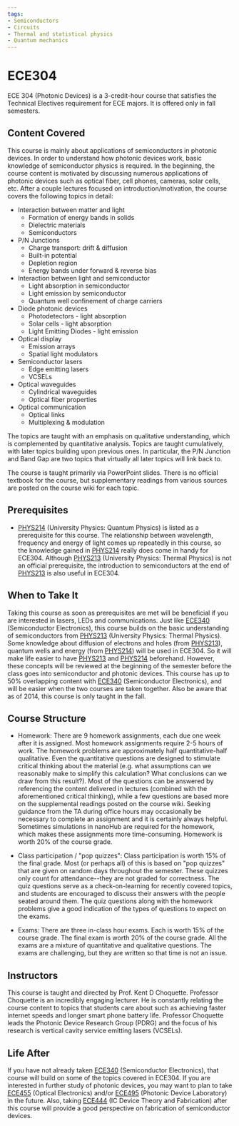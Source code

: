 ```yaml
---
tags:
- Semiconductors
- Circuits
- Thermal and statistical physics
- Quantum mechanics
---
```


# ECE304

ECE 304 (Photonic Devices) is a 3-credit-hour course that satisfies the Technical Electives requirement for ECE majors. It is offered only in fall semesters.

## Content Covered

This course is mainly about applications of semiconductors in photonic devices. In order to understand how photonic devices work, basic knowledge of semiconductor physics is required. In the beginning, the course content is motivated by discussing numerous applications of photonic devices such as optical fiber, cell phones, cameras, solar cells, etc.  After a couple lectures focused on introduction/motivation, the course covers the following topics in detail:

- Interaction between matter and light
  - Formation of energy bands in solids
  - Dielectric materials
  - Semiconductors
- P/N Junctions
  - Charge transport: drift & diffusion
  - Built-in potential
  - Depletion region
  - Energy bands under forward & reverse bias
- Interaction between light and semiconductor
  - Light absorption in semiconductor
  - Light emission by semiconductor
  - Quantum well confinement of charge carriers
- Diode photonic devices
  - Photodetectors - light absorption
  - Solar cells - light absorption
  - Light Emitting Diodes - light emission
- Optical display
  - Emission arrays
  - Spatial light modulators
- Semiconductor lasers
  - Edge emitting lasers
  - VCSELs
- Optical waveguides
  - Cylindrical waveguides
  - Optical fiber properties
- Optical communication
  - Optical links
  - Multiplexing & modulation

The topics are taught with an emphasis on qualitative understanding, which is complemented by quantitative analysis. Topics are taught cumulatively, with later topics building upon previous ones.  In particular, the P/N Junction and Band Gap are two topics that virtually all later topics will link back to.

The course is taught primarily via PowerPoint slides.  There is no official textbook for the course, but supplementary readings from various sources are posted on the course wiki for each topic.

## Prerequisites

- [PHYS214](../PHYS%20Course%20Offerings/PHYS214.md) (University Physics: Quantum Physics) is listed as a prerequisite for this course. The relationship between wavelength, frequency and energy of light comes up repeatedly in this course, so the knowledge gained in [PHYS214](../PHYS%20Course%20Offerings/PHYS214.md) really does come in handy for ECE304.  Although [PHYS213](../PHYS%20Course%20Offerings/PHYS213.md) (University Physics: Thermal Physics) is not an official prerequisite, the introduction to semiconductors at the end of [PHYS213](../PHYS%20Course%20Offerings/PHYS213.md) is also useful in ECE304.

## When to Take It

Taking this course as soon as prerequisites are met will be beneficial if you are interested in lasers, LEDs and communications. Just like [ECE340](ECE340.md) (Semiconductor Electronics), this course builds on the basic understanding of semiconductors from [PHYS213](../PHYS%20Course%20Offerings/PHYS213.md) (University Physics: Thermal Physics). Some knowledge about diffusion of electrons and holes (from [PHYS213](../PHYS%20Course%20Offerings/PHYS213.md)), quantum wells and energy (from [PHYS214](../PHYS%20Course%20Offerings/PHYS214.md)) will be used in ECE304. So it will make life easier to have [PHYS213](../PHYS%20Course%20Offerings/PHYS213.md) and [PHYS214](../PHYS%20Course%20Offerings/PHYS214.md) beforehand. However, these concepts will be reviewed at the beginning of the semester before the class goes into semiconductor and photonic devices. This course has up to 50% overlapping content with [ECE340](ECE340.md) (Semiconductor Electronics), and will be easier when the two courses are taken together.  Also be aware that as of 2014, this course is only taught in the fall.

## Course Structure

- Homework: There are 9 homework assignments, each due one week after it is assigned.  Most homework assignments require 2-5 hours of work.  The homework problems are approximately half quantitative-half qualitative.  Even the quantitative questions are designed to stimulate critical thinking about the material (e.g. what assumptions can we reasonably make to simplify this calculation?  What conclusions can we draw from this result?).  Most of the questions can be answered by referencing the content delivered in lectures (combined with the aforementioned critical thinking), while a few questions are based more on the supplemental readings posted on the course wiki.  Seeking guidance from the TA during office hours may occasionally be necessary to complete an assignment and it is certainly always helpful.    Sometimes simulations in nanoHub are required for the homework, which makes these assignments more time-consuming.  Homework is worth 20% of the course grade.

- Class participation / "pop quizzes": Class participation is worth 15% of the final grade.  Most (or perhaps all) of this is based on "pop quizzes" that are given on random days throughout the semester.  These quizzes only count for attendance--they are not graded for correctness.  The quiz questions serve as a check-on-learning for recently covered topics, and students are encouraged to discuss their answers with the people seated around them.  The quiz questions along with the homework problems give a good indication of the types of questions to expect on the exams.

- Exams: There are three in-class hour exams.  Each is worth 15% of the course grade.  The final exam is worth 20% of the course grade.  All the exams are a mixture of quantitative and qualitative questions.  The exams are challenging, but they are written so that time is not an issue.

## Instructors

This course is taught and directed by Prof. Kent D Choquette.  Professor Choquette is an incredibly engaging lecturer.  He is constantly relating the course content to topics that students care about such as achieving faster internet speeds and longer smart phone battery life.  Professor Choquette leads the Photonic Device Research Group (PDRG) and the focus of his research is vertical cavity service emitting lasers (VCSELs).  

[comment]: # (## Course Tips)

## Life After

If you have not already taken [ECE340](ECE340.md) (Semiconductor Electronics), that course will build on some of the topics covered in ECE304.  If you are interested in further study of photonic devices, you may want to plan to take [ECE455](ECE455.md) (Optical Electronics) and/or [ECE495](ECE495.md) (Photonic Device Laboratory) in the future. Also, taking [ECE444](ECE444.md) (IC Device Theory and Fabrication) after this course will provide a good perspective on fabrication of semiconductor devices.

[comment]: # (## Infamous Topics)

[comment]: # (## Resources)